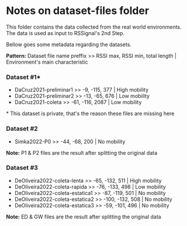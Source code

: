 # Notes on dataset-files folder

This folder contains the data collected from the real world environments. The data is used as input to RSSignal's 2nd Step.

Bellow goes some metadata regarding the datasets.

**Pattern:** Dataset file name preffix >> RSSI max, RSSI min, total length | Environment's main characteristic

### Dataset #1*

- DaCruz2021-preliminar1 >> -9, -115, 377 | High mobility
- DaCruz2021-preliminar2 >> -13, -65, 676 | Low mobility
- DaCruz2021-coleta >> -61, -116, 2087 | Low mobility

\* This dataset is private, that's the reason these files are missing here

### Dataset #2

- Simka2022-P0 >> -44, -68, 200 | No mobility
<!-- - Simka2022-P1 >> -51, -67, 200
- Simka2022-P2 >> -44, -68, 200 -->

**Note:** P1 & P2 files are the result after splitting the original data

### Dataset #3

- DeOliveira2022-coleta-lenta >> -65, -132, 511 | High mobility
- DeOliveira2022-coleta-rapida >> -76, -133, 498 | Low mobility
- DeOliveira2022-coleta-estatica1 >> -87, -119, 501 | No mobility
- DeOliveira2022-coleta-estatica2 >> -100, -132, 508 | No mobility
- DeOliveira2022-coleta-estatica3 >> -59, -101, 496 | No mobility

**Note:** ED & GW files are the result after splitting the original data